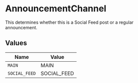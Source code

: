# AnnouncementChannel

This determines whether this is a Social Feed post or a regular announcement.


## Values

| Name          | Value         |
| ------------- | ------------- |
| `MAIN`        | MAIN          |
| `SOCIAL_FEED` | SOCIAL_FEED   |